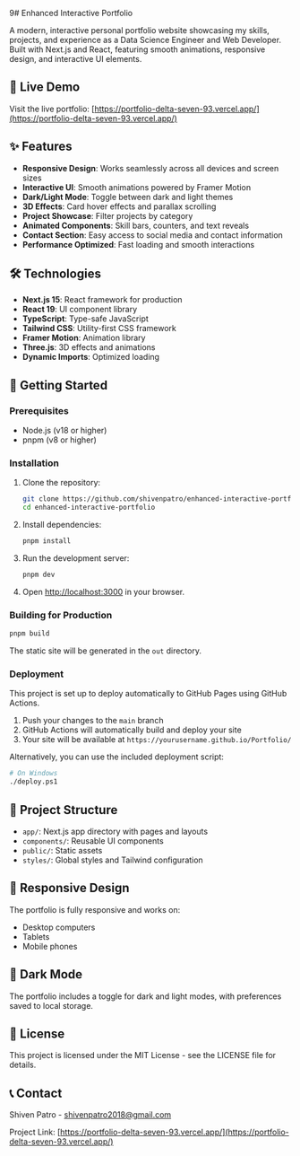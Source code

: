 9# Enhanced Interactive Portfolio

A modern, interactive personal portfolio website showcasing my skills, projects, and experience as a Data Science Engineer and Web Developer. Built with Next.js and React, featuring smooth animations, responsive design, and interactive UI elements.

## 🌟 Live Demo

Visit the live portfolio: [https://portfolio-delta-seven-93.vercel.app/](https://portfolio-delta-seven-93.vercel.app/)

## ✨ Features

- **Responsive Design**: Works seamlessly across all devices and screen sizes
- **Interactive UI**: Smooth animations powered by Framer Motion
- **Dark/Light Mode**: Toggle between dark and light themes
- **3D Effects**: Card hover effects and parallax scrolling
- **Project Showcase**: Filter projects by category
- **Animated Components**: Skill bars, counters, and text reveals
- **Contact Section**: Easy access to social media and contact information
- **Performance Optimized**: Fast loading and smooth interactions

## 🛠️ Technologies

- **Next.js 15**: React framework for production
- **React 19**: UI component library
- **TypeScript**: Type-safe JavaScript
- **Tailwind CSS**: Utility-first CSS framework
- **Framer Motion**: Animation library
- **Three.js**: 3D effects and animations
- **Dynamic Imports**: Optimized loading

## 🚀 Getting Started

### Prerequisites

- Node.js (v18 or higher)
- pnpm (v8 or higher)

### Installation

1. Clone the repository:
   ```bash
   git clone https://github.com/shivenpatro/enhanced-interactive-portfolio.git
   cd enhanced-interactive-portfolio
   ```

2. Install dependencies:
   ```bash
   pnpm install
   ```

3. Run the development server:
   ```bash
   pnpm dev
   ```

4. Open [http://localhost:3000](http://localhost:3000) in your browser.

### Building for Production

```bash
pnpm build
```

The static site will be generated in the `out` directory.

### Deployment

This project is set up to deploy automatically to GitHub Pages using GitHub Actions.

1. Push your changes to the `main` branch
2. GitHub Actions will automatically build and deploy your site
3. Your site will be available at `https://yourusername.github.io/Portfolio/`

Alternatively, you can use the included deployment script:

```bash
# On Windows
./deploy.ps1
```

## 📝 Project Structure

- `app/`: Next.js app directory with pages and layouts
- `components/`: Reusable UI components
- `public/`: Static assets
- `styles/`: Global styles and Tailwind configuration

## 📱 Responsive Design

The portfolio is fully responsive and works on:
- Desktop computers
- Tablets
- Mobile phones

## 🌙 Dark Mode

The portfolio includes a toggle for dark and light modes, with preferences saved to local storage.

## 📄 License

This project is licensed under the MIT License - see the LICENSE file for details.

## 📞 Contact

Shiven Patro - [shivenpatro2018@gmail.com](mailto:shivenpatro2018@gmail.com)

Project Link: [https://portfolio-delta-seven-93.vercel.app/](https://portfolio-delta-seven-93.vercel.app/)
